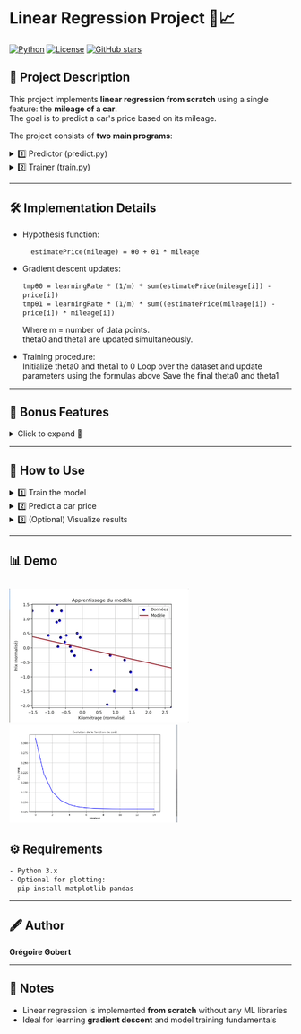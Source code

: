 # Linear Regression Project 🚗📈

[![Python](https://img.shields.io/badge/Python-3.x-blue)](https://www.python.org/) [![License](https://img.shields.io/badge/License-MIT-green)](LICENSE) [![GitHub stars](https://img.shields.io/github/stars/gregoiregobert/Linear-regression?style=social)](https://github.com/gregoiregobert/Linear-regression/stargazers)  

## 📖 Project Description
This project implements **linear regression from scratch** using a single feature: the **mileage of a car**.  
The goal is to predict a car's price based on its mileage.

The project consists of **two main programs**:

<details>
<summary>1️⃣ Predictor (predict.py)</summary>

    Prompts the user for a mileage and returns the estimated price.
    Formula used:
    estimatePrice(mileage) = θ0 + θ1 * mileage

</details>

<details>
<summary>2️⃣ Trainer (train.py)</summary>

    Reads a dataset containing mileage and price.
    Performs linear regression using gradient descent.
    Saves theta0 and theta1 for the predictor program.

</details>

---

## 🛠 Implementation Details

- Hypothesis function:

        estimatePrice(mileage) = θ0 + θ1 * mileage
  
- Gradient descent updates:

      tmpθ0 = learningRate * (1/m) * sum(estimatePrice(mileage[i]) - price[i])
      tmpθ1 = learningRate * (1/m) * sum((estimatePrice(mileage[i]) - price[i]) * mileage[i])
    Where m = number of data points.  
    theta0 and theta1 are updated simultaneously.
    
- Training procedure:  
      Initialize theta0 and theta1 to 0
      Loop over the dataset and update parameters using the formulas above
      Save the final theta0 and theta1
---

## 🎁 Bonus Features

<details>
<summary>Click to expand 🎨</summary>

    - Plot dataset points to visualize mileage vs. price
    - Plot the regression line on the same graph
    - Calculate the precision of the algorithm

</details>

---

## 🚀 How to Use

<details>
<summary>1️⃣ Train the model</summary>

    python train.py dataset.csv

    - Input: CSV file with mileage and price
    - Output: Saved theta0 and theta1

</details>

<details>
<summary>2️⃣ Predict a car price</summary>

    python predict.py

    - Enter mileage when prompted:
      Enter mileage: 15000
    - Output: Estimated price

</details>

<details>
<summary>3️⃣ (Optional) Visualize results</summary>

    python plot.py dataset.csv

    - Shows a graph with data points and regression line

</details>

---

## 📊 Demo

![Regression Demo](assets/line_reg.gif) 
<img src="assets/lin_reg_curve.png" width="300"/>
---

## ⚙ Requirements

    - Python 3.x
    - Optional for plotting:
      pip install matplotlib pandas

---

## 🖋 Author
**Grégoire Gobert**

---

## 📝 Notes

- Linear regression is implemented **from scratch** without any ML libraries
- Ideal for learning **gradient descent** and model training fundamentals
